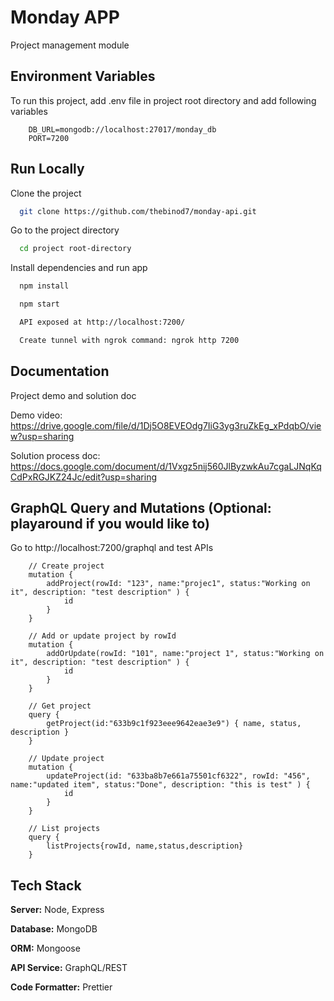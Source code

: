 # Monday APP

Project management module

## Environment Variables

To run this project, add .env file in project root directory and add following variables

```
    DB_URL=mongodb://localhost:27017/monday_db
    PORT=7200

```

## Run Locally

Clone the project

```bash
  git clone https://github.com/thebinod7/monday-api.git
```

Go to the project directory

```bash
  cd project root-directory
```

Install dependencies and run app

```bash
  npm install

  npm start

  API exposed at http://localhost:7200/

  Create tunnel with ngrok command: ngrok http 7200

```

## Documentation

Project demo and solution doc

Demo video:
https://drive.google.com/file/d/1Dj5O8EVEOdg7IiG3yg3ruZkEg_xPdqbO/view?usp=sharing

Solution process doc:
https://docs.google.com/document/d/1Vxgz5nij560JlByzwkAu7cgaLJNqKqCdPxRGJKZ24Jc/edit?usp=sharing

## GraphQL Query and Mutations (Optional: playaround if you would like to)

Go to http://localhost:7200/graphql and test APIs

```
    // Create project
    mutation {
        addProject(rowId: "123", name:"projec1", status:"Working on it", description: "test description" ) {
            id
        }
    }

    // Add or update project by rowId
    mutation {
        addOrUpdate(rowId: "101", name:"project 1", status:"Working on it", description: "test description" ) {
            id
        }
    }

    // Get project
    query {
        getProject(id:"633b9c1f923eee9642eae3e9") { name, status, description }
    }

    // Update project
    mutation {
        updateProject(id: "633ba8b7e661a75501cf6322", rowId: "456", name:"updated item", status:"Done", description: "this is test" ) {
            id
        }
    }

    // List projects
    query {
        listProjects{rowId, name,status,description}
    }

```

## Tech Stack

**Server:** Node, Express

**Database:** MongoDB

**ORM:** Mongoose

**API Service:** GraphQL/REST

**Code Formatter:** Prettier
